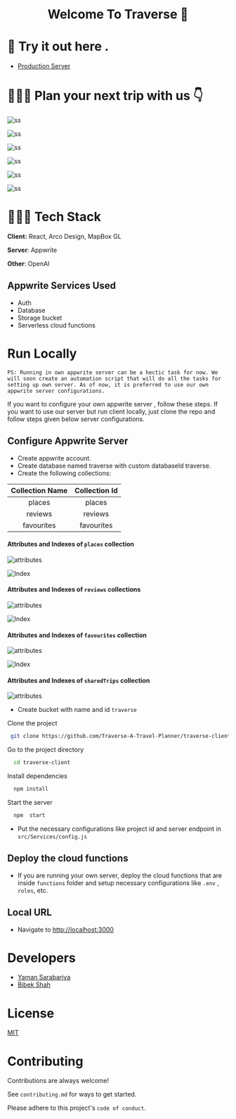 <h1 align="center">Welcome To Traverse 👋</h1>


# 🔗 Try it out here .
- [Production Server](https://traverse-rho.vercel.app/)


# 🏄🏼‍♀️ Plan your next trip with us  👇

![ss](https://cloud.appwrite.io/v1/storage/buckets/traverse/files/648315553b0f625ac6ea/view?project=64777ba0910c827a975b&mode=admin)

![ss](https://cloud.appwrite.io/v1/storage/buckets/traverse/files/648318cb74cb4a2bed6e/view?project=64777ba0910c827a975b&mode=admin)

![ss](https://cloud.appwrite.io/v1/storage/buckets/traverse/files/6483183c92a49a43d1c1/view?project=64777ba0910c827a975b&mode=admin)

![ss](https://cloud.appwrite.io/v1/storage/buckets/traverse/files/6483186a8586fdf637a5/view?project=64777ba0910c827a975b&mode=admin)

![ss](https://cloud.appwrite.io/v1/storage/buckets/traverse/files/648318838742fc9536d6/view?project=64777ba0910c827a975b&mode=admin)

![ss](https://cloud.appwrite.io/v1/storage/buckets/traverse/files/648318a55801f3fbace7/view?project=64777ba0910c827a975b&mode=admin)



# 👨🏼‍💻 Tech Stack

**Client:** React, Arco Design, MapBox GL

**Server**: Appwrite

**Other**: OpenAI

## Appwrite Services Used

- Auth
- Database
- Storage bucket
- Serverless cloud functions

# Run Locally

```
PS: Running in own appwrite server can be a hectic task for now. We will soon create an automation script that will do all the tasks for setting up own server. As of now, it is preferred to use our own appwrite server configurations. 
```

If you want to configure your own appwrite server , follow these steps. If you want to use our server but run client locally, just clone the repo and follow steps given below server configurations.

## Configure Appwrite Server

- Create appwrite account.
- Create database named traverse with custom databaseId traverse.
- Create the following collections:

| Collection Name  | Collection Id  |
| :------------: | :------------: |
| places  | places  |
|  reviews |  reviews |
|  favourites |  favourites |

#### Attributes and Indexes of ```places``` collection
![attributes](https://cloud.appwrite.io/v1/storage/buckets/traverse/files/648310128e00f797e03b/view?project=64777ba0910c827a975b&mode=admin)

![Index](https://cloud.appwrite.io/v1/storage/buckets/traverse/files/64831029ab33b9dfc739/view?project=64777ba0910c827a975b&mode=admin)

#### Attributes and Indexes of ```reviews``` collections

![attributes](https://cloud.appwrite.io/v1/storage/buckets/traverse/files/6483148c5055db459c70/view?project=64777ba0910c827a975b&mode=admin)

![Index](https://cloud.appwrite.io/v1/storage/buckets/traverse/files/648761cecc1217b2cef3/view?project=64777ba0910c827a975b&mode=admin)

#### Attributes and Indexes of ```favourites``` collection

![attributes](https://cloud.appwrite.io/v1/storage/buckets/traverse/files/6483139df2f63c36c5e9/view?project=64777ba0910c827a975b&mode=admin)

![Index](https://cloud.appwrite.io/v1/storage/buckets/traverse/files/648314195d1edf276470/view?project=64777ba0910c827a975b&mode=admin)

#### Attributes and Indexes of ```sharedTrips``` collection

![attributes](https://cloud.appwrite.io/v1/storage/buckets/traverse/files/648762493d58fcd78718/view?project=64777ba0910c827a975b&mode=admin)

-   Create bucket with name and id `traverse`

Clone the project
```bash
 git clone https://github.com/Traverse-A-Travel-Planner/traverse-client
```

Go to the project directory

```bash
  cd traverse-client
```

Install dependencies

```bash
  npm install
```

Start the server

```bash
  npm  start
```

- Put the necessary configurations like project id and server endpoint in `src/Services/config.js`

## Deploy the cloud functions

- If you are running  your own server, deploy the cloud functions that are inside `functions` folder and setup necessary configurations like `.env` , `roles`, etc.

## Local URL
- Navigate to [http://localhost:3000](http://localhost:3000)

# Developers
- [Yaman Sarabariya](https://github.com/yaman1337)
- [Bibek Shah](https://github.com/bibekshhh)


# License

[MIT](https://github.com/Traverse-A-Travel-Planner/traverse-client/blob/main/LICENSE)

# Contributing

Contributions are always welcome!

See `contributing.md` for ways to get started.

Please adhere to this project's `code of conduct`.
